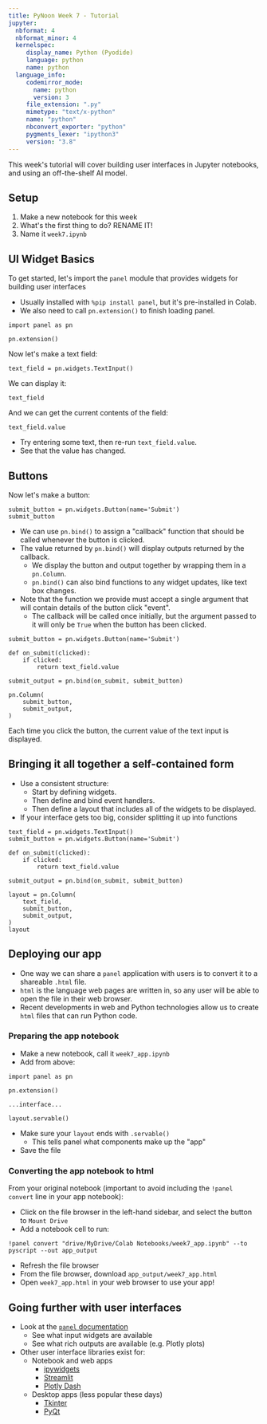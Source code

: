 ```yaml
---
title: PyNoon Week 7 - Tutorial
jupyter:
  nbformat: 4
  nbformat_minor: 4
  kernelspec:
     display_name: Python (Pyodide)
     language: python
     name: python
  language_info:
     codemirror_mode:
       name: python
       version: 3
     file_extension: ".py"
     mimetype: "text/x-python"
     name: "python"
     nbconvert_exporter: "python"
     pygments_lexer: "ipython3"
     version: "3.8"
---
```


This week's tutorial will cover building user interfaces in Jupyter
notebooks, and using an off-the-shelf AI model.

## Setup

1. Make a new notebook for this week
2. What's the first thing to do? RENAME IT!
3. Name it `week7.ipynb`

## UI Widget Basics

To get started, let's import the `panel` module that provides widgets
for building user interfaces

* Usually installed with `%pip install panel`, but it's pre-installed
  in Colab.
* We also need to call `pn.extension()` to finish loading panel.

```code
import panel as pn

pn.extension()
```

Now let's make a text field:

```code
text_field = pn.widgets.TextInput()
```

We can display it:

```code
text_field
```

And we can get the current contents of the field:

```code
text_field.value
```

* Try entering some text, then re-run `text_field.value`.
* See that the value has changed.

## Buttons

Now let's make a button:

```code
submit_button = pn.widgets.Button(name='Submit')
submit_button
```

* We can use `pn.bind()` to assign a "callback" function that should
  be called whenever the button is clicked.
* The value returned by `pn.bind()` will display outputs returned by
  the callback.
  * We display the button and output together by wrapping them in a
    `pn.Column`.
  * `pn.bind()` can also bind functions to any widget updates, like
    text box changes.
* Note that the function we provide must accept a single argument that
  will contain details of the button click "event".
  * The callback will be called once initially, but the argument
    passed to it will only be `True` when the button has been clicked.

```code
submit_button = pn.widgets.Button(name='Submit')

def on_submit(clicked):
    if clicked:
        return text_field.value

submit_output = pn.bind(on_submit, submit_button)

pn.Column(
    submit_button,
    submit_output,
)
```

Each time you click the button, the current value of the text input
is displayed.

## Bringing it all together a self-contained form

* Use a consistent structure:
  * Start by defining widgets.
  * Then define and bind event handlers.
  * Then define a layout that includes all of the widgets to be
    displayed.
* If your interface gets too big, consider splitting it up into
  functions

```code
text_field = pn.widgets.TextInput()
submit_button = pn.widgets.Button(name='Submit')

def on_submit(clicked):
    if clicked:
        return text_field.value

submit_output = pn.bind(on_submit, submit_button)

layout = pn.Column(
    text_field,
    submit_button,
    submit_output,
)
layout
```

## Deploying our app

* One way we can share a `panel` application with users is to convert
  it to a shareable `.html` file.
* `html` is the language web pages are written in, so any user will be
  able to open the file in their web browser.
* Recent developments in web and Python technologies allow us to
  create `html` files that can run Python code.

### Preparing the app notebook

* Make a new notebook, call it `week7_app.ipynb`
* Add from above:

```code
import panel as pn

pn.extension()

...interface...

layout.servable()
```

* Make sure your `layout` ends with `.servable()`
  * This tells panel what components make up the "app"
* Save the file

### Converting the app notebook to html

From your original notebook (important to avoid including the `!panel
convert` line in your app notebook):

* Click on the file browser in the left-hand sidebar, and select the
  button to `Mount Drive`
* Add a notebook cell to run:

```code
!panel convert "drive/MyDrive/Colab Notebooks/week7_app.ipynb" --to pyscript --out app_output
```

* Refresh the file browser
* From the file browser, download `app_output/week7_app.html`
* Open `week7_app.html` in your web browser to use your app!


## Going further with user interfaces

* Look at the [`panel` documentation](https://panel.holoviz.org/index.html)
  * See what input widgets are available
  * See what rich outputs are available (e.g. Plotly plots)
* Other user interface libraries exist for:
  * Notebook and web apps
    * [ipywidgets](https://ipywidgets.readthedocs.io/en/stable/)
    * [Streamlit](https://streamlit.io/)
    * [Plotly Dash](https://dash.plotly.com/)
  * Desktop apps (less popular these days)
    * [Tkinter](https://docs.python.org/3/library/tkinter.html)
    * [PyQt](https://wiki.python.org/moin/PyQt)


<!--

## Separating Logic from Interface

* Now let's make our interface classify the entered text whenever the
  submit button is clicked.
* Instead of changing our interface to call the classifier, let's make
  the user interface accept *any* function that can transform the
  entered text into some output.
* This will:
  * Logically separate our interface code from our "business logic".
  * Make our form re-usable for different actions.
  * Make it easier to test both our interface and classifier.

> For those interested, this is an example of the [**dependency
> inversion**](https://en.wikipedia.org/wiki/Dependency_inversion_principle)
> design principle.

```code
def user_interface(produce_output):
    text_field = widgets.Text()
    submit_button = widgets.Button(description='Submit')
    output = widgets.Output()

    def on_submit(event):
        output.clear_output()
        with output:
            display(produce_output(text_field.value))

    submit_button.on_click(on_submit)

    return widgets.VBox([
        text_field,
        submit_button,
        output,
    ])

display(user_interface(produce_output=classify_text))
```

-->
